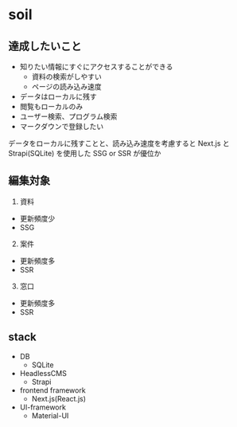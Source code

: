 # soil

## 達成したいこと

- 知りたい情報にすぐにアクセスすることができる
  - 資料の検索がしやすい
  - ページの読み込み速度
- データはローカルに残す
- 閲覧もローカルのみ
- ユーザー検索、プログラム検索
- マークダウンで登録したい

データをローカルに残すことと、読み込み速度を考慮すると
Next.js と Strapi(SQLite) を使用した SSG or SSR が優位か

## 編集対象
1. 資料
  - 更新頻度少
  - SSG
2. 案件
  - 更新頻度多
  - SSR
3. 窓口
  - 更新頻度多
  - SSR

## stack

- DB
  - SQLite
- HeadlessCMS
  - Strapi
- frontend framework
  - Next.js(React.js)
- UI-framework
  - Material-UI
